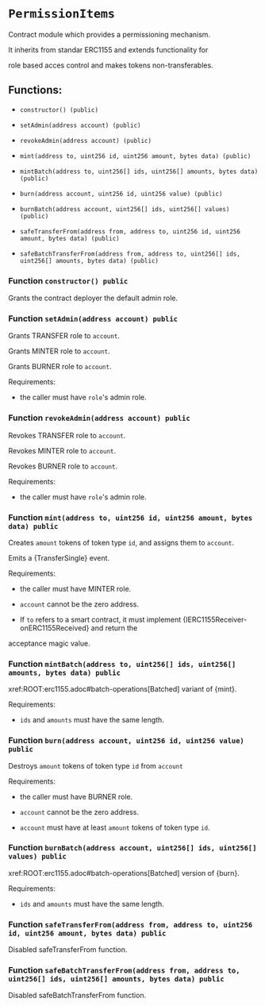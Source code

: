 # `PermissionItems`

Contract module which provides a permissioning mechanism.

It inherits from standar ERC1155 and extends functionality for

role based acces control and makes tokens non-transferables.

## Functions:

- `constructor() (public)`

- `setAdmin(address account) (public)`

- `revokeAdmin(address account) (public)`

- `mint(address to, uint256 id, uint256 amount, bytes data) (public)`

- `mintBatch(address to, uint256[] ids, uint256[] amounts, bytes data) (public)`

- `burn(address account, uint256 id, uint256 value) (public)`

- `burnBatch(address account, uint256[] ids, uint256[] values) (public)`

- `safeTransferFrom(address from, address to, uint256 id, uint256 amount, bytes data) (public)`

- `safeBatchTransferFrom(address from, address to, uint256[] ids, uint256[] amounts, bytes data) (public)`

### Function `constructor() public`

Grants the contract deployer the default admin role.

### Function `setAdmin(address account) public`

Grants TRANSFER role to `account`.

Grants MINTER role to `account`.

Grants BURNER role to `account`.

Requirements:

- the caller must have `role`'s admin role.

### Function `revokeAdmin(address account) public`

Revokes TRANSFER role to `account`.

Revokes MINTER role to `account`.

Revokes BURNER role to `account`.

Requirements:

- the caller must have `role`'s admin role.

### Function `mint(address to, uint256 id, uint256 amount, bytes data) public`

Creates `amount` tokens of token type `id`, and assigns them to `account`.

Emits a {TransferSingle} event.

Requirements:

- the caller must have MINTER role.

- `account` cannot be the zero address.

- If `to` refers to a smart contract, it must implement {IERC1155Receiver-onERC1155Received} and return the

acceptance magic value.

### Function `mintBatch(address to, uint256[] ids, uint256[] amounts, bytes data) public`

xref:ROOT:erc1155.adoc#batch-operations[Batched] variant of {mint}.

Requirements:

- `ids` and `amounts` must have the same length.

### Function `burn(address account, uint256 id, uint256 value) public`

Destroys `amount` tokens of token type `id` from `account`

Requirements:

- the caller must have BURNER role.

- `account` cannot be the zero address.

- `account` must have at least `amount` tokens of token type `id`.

### Function `burnBatch(address account, uint256[] ids, uint256[] values) public`

xref:ROOT:erc1155.adoc#batch-operations[Batched] version of {burn}.

Requirements:

- `ids` and `amounts` must have the same length.

### Function `safeTransferFrom(address from, address to, uint256 id, uint256 amount, bytes data) public`

Disabled safeTransferFrom function.

### Function `safeBatchTransferFrom(address from, address to, uint256[] ids, uint256[] amounts, bytes data) public`

Disabled safeBatchTransferFrom function.
